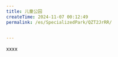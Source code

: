 ```yaml
---
title: 儿童公园
createTime: 2024-11-07 00:12:49
permalink: /es/SpecializedPark/QZT2JrRR/


---
```


xxxx
